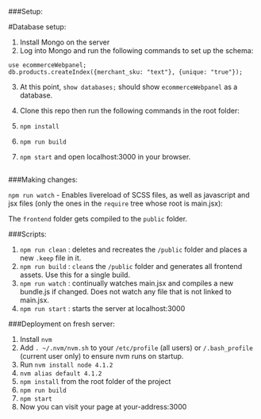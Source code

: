 ###Setup:

#Database setup:

1. Install Mongo on the server
2. Log into Mongo and run the following commands to set up the schema:
```
use ecommerceWebpanel;
db.products.createIndex({merchant_sku: "text"}, {unique: "true"});

```
3. At this point, `show databases;` should show `ecommerceWebpanel` as a database.

0. Clone this repo then run the following commands in the root folder:
1. `npm install`
2. `npm run build`
3. `npm start` and open localhost:3000 in your browser.

##


###Making changes:

`npm run watch` - Enables livereload of SCSS files, as well as javascript and jsx files (only the ones in the `require` tree whose root is main.jsx):

The `frontend` folder gets compiled to the `public` folder.

###Scripts:

1. `npm run clean` : deletes and recreates the `/public` folder and places a new `.keep` file in it.
2. `npm run build` : `clean`s the `/public` folder and generates all frontend assets. Use this for a single build.
3. `npm run watch` : continually watches main.jsx and compiles a new bundle.js if changed. Does not watch any file that is not linked to main.jsx.
4. `npm run start` : starts the server at localhost:3000

###Deployment on fresh server:
1. Install `nvm`
2. Add `. ~/.nvm/nvm.sh` to your `/etc/profile` (all users) or `/.bash_profile` (current user only) to ensure nvm runs on startup.
2. Run `nvm install node 4.1.2`
3. `nvm alias default 4.1.2`
4. `npm install` from the root folder of the project
5. `npm run build`
6. `npm start`
7. Now you can visit your page at your-address:3000
